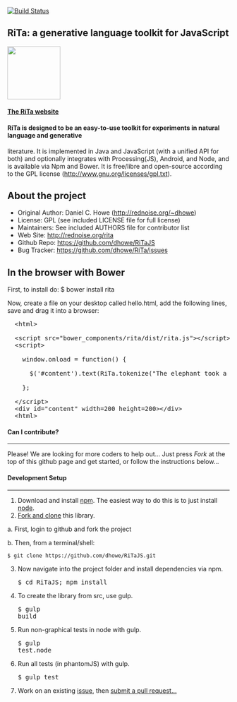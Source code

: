[![Build Status](https://travis-ci.org/dhowe/RiTaJS.svg?branch=master)](https://travis-ci.org/dhowe/RiTaJS)

## RiTa: a generative language toolkit for JavaScript

<a href="http://rednoise.org/rita/js"><img height=120 src="http://rednoise.org/rita/img/RiTa-logo3.png"/></a>

#### <a href="http://rednoise.org/rita">The RiTa website</a>

#### RiTa is designed to be an easy-to-use toolkit for experiments in natural language and generative
literature. It is implemented in Java and JavaScript (with a unified API for both) and optionally
integrates with Processing(JS), Android, and Node, and is available via Npm and Bower. 
It is free/libre and open-source according to the GPL license (http://www.gnu.org/licenses/gpl.txt).

About the project
--------
* Original Author:   Daniel C. Howe (http://rednoise.org/~dhowe)
* License: 			 GPL (see included LICENSE file for full license)
* Maintainers:       See included AUTHORS file for contributor list
* Web Site:          http://rednoise.org/rita
* Github Repo:       https://github.com/dhowe/RiTaJS
* Bug Tracker:       https://github.com/dhowe/RiTa/issues


In the browser with Bower
--------

First, to install do: $ bower install rita

Now, create a file on your desktop called hello.html, add the following lines, save and drag it into a browser:
<pre>
  &lt;html&gt;
  
  &lt;script src="bower_components/rita/dist/rita.js"&gt;&lt;/script&gt;
  &lt;script&gt;

    window.onload = function() {
    
      $('#content').text(RiTa.tokenize("The elephant took a bite."));
      
	};

  &lt;/script&gt;
  &lt;div id="content" width=200 height=200&gt;&lt;/div&gt;
  &lt;html&gt;
</pre>



#### Can I contribute?
--------
Please! We are looking for more coders to help out... Just press *Fork* at the top of this github page and get started, or follow the instructions below... 


#### Development Setup
--------
1. Download and install <a href="https://npmjs.org/">npm</a>. The easiest way to do this is to just install <a href="http://nodejs.org/">node</a>. 
2. <a href="https://help.github.com/articles/fork-a-repo">Fork and clone</a> this library. 

  a. First, login to github and fork the project

  b. Then, from a terminal/shell: 
  <pre><code>$ git clone https://github.com/dhowe/RiTaJS.git</code></pre>
3. Now navigate into the project folder and install dependencies via npm. <pre>$ cd RiTaJS; npm install</pre>
4. To create the library from src, use gulp.<pre>$ gulp build</pre>
5. Run non-graphical tests in node with gulp.<pre>$ gulp test.node</pre>
6. Run all tests (in phantomJS) with gulp.<pre>$ gulp test</pre>
7. Work on an existing <a href="https://github.com/dhowe/RiTaJS/issues?state=open">issue</a>, then <a href="https://help.github.com/articles/creating-a-pull-request">submit a pull request...</a>
